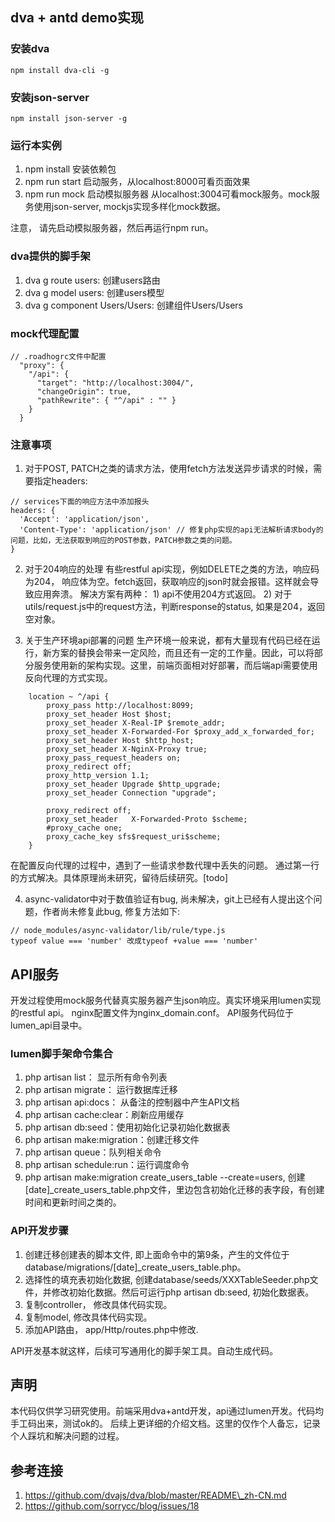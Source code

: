 ## dva + antd demo实现

### 安装dva
```
npm install dva-cli -g
```

### 安装json-server
```
npm install json-server -g
```
### 运行本实例
1. npm install 安装依赖包
2. npm run start 启动服务，从localhost:8000可看页面效果
3. npm run mock 启动模拟服务器 从localhost:3004可看mock服务。mock服务使用json-server, mockjs实现多样化mock数据。

注意， 请先启动模拟服务器，然后再运行npm run。

### dva提供的脚手架
1. dva g route users: 创建users路由
2. dva g model users: 创建users模型
3. dva g component Users/Users: 创建组件Users/Users

### mock代理配置
```
// .roadhogrc文件中配置
  "proxy": {
    "/api": {
      "target": "http://localhost:3004/",
      "changeOrigin": true,
      "pathRewrite": { "^/api" : "" }
    }
  }

```

### 注意事项
1. 对于POST, PATCH之类的请求方法，使用fetch方法发送异步请求的时候，需要指定headers:
```
// services下面的响应方法中添加报头
headers: {
  'Accept': 'application/json',
  'Content-Type': 'application/json' // 修复php实现的api无法解析请求body的问题，比如，无法获取到响应的POST参数，PATCH参数之类的问题。
}
```

2. 对于204响应的处理
有些restful api实现，例如DELETE之类的方法，响应码为204， 响应体为空。fetch返回，获取响应的json时就会报错。这样就会导致应用奔溃。
解决方案有两种： 1) api不使用204方式返回。 2) 对于utils/request.js中的request方法，判断response的status, 如果是204，返回空对象。

3. 关于生产环境api部署的问题
生产环境一般来说，都有大量现有代码已经在运行，新方案的替换会带来一定风险，而且还有一定的工作量。因此，可以将部分服务使用新的架构实现。这里，前端页面相对好部署，而后端api需要使用反向代理的方式实现。
```
    location ~ ^/api {
        proxy_pass http://localhost:8099;
        proxy_set_header Host $host;
        proxy_set_header X-Real-IP $remote_addr;
        proxy_set_header X-Forwarded-For $proxy_add_x_forwarded_for;
        proxy_set_header Host $http_host;
        proxy_set_header X-NginX-Proxy true;
        proxy_pass_request_headers on; 
        proxy_redirect off;
        proxy_http_version 1.1;
        proxy_set_header Upgrade $http_upgrade;
        proxy_set_header Connection "upgrade";

        proxy_redirect off;
        proxy_set_header   X-Forwarded-Proto $scheme;
        #proxy_cache one;
        proxy_cache_key sfs$request_uri$scheme;
    }
```
在配置反向代理的过程中，遇到了一些请求参数代理中丢失的问题。 通过第一行的方式解决。具体原理尚未研究，留待后续研究。[todo]

4. async-validator中对于数值验证有bug, 尚未解决，git上已经有人提出这个问题，作者尚未修复此bug, 修复方法如下:
```
// node_modules/async-validator/lib/rule/type.js
typeof value === 'number' 改成typeof +value === 'number'
```


## API服务
开发过程使用mock服务代替真实服务器产生json响应。真实环境采用lumen实现的restful api。
nginx配置文件为nginx\_domain.conf。 API服务代码位于lumen\_api目录中。

### lumen脚手架命令集合
1. php artisan list： 显示所有命令列表
2. php artisan migrate： 运行数据库迁移
3. php artisan api:docs： 从备注的控制器中产生API文档
4. php artisan cache:clear：刷新应用缓存
5. php artisan db:seed：使用初始化记录初始化数据表
6. php artisan make:migration：创建迁移文件
7. php artisan queue：队列相关命令
8. php artisan schedule:run：运行调度命令
9. php artisan make:migration create\_users\_table --create=users, 创建[date]\_create\_users\_table.php文件，里边包含初始化迁移的表字段，有创建时间和更新时间之类的。

### API开发步骤
1. 创建迁移创建表的脚本文件, 即上面命令中的第9条，产生的文件位于database/migrations/[date]\_create\_users\_table.php。
2. 选择性的填充表初始化数据, 创建database/seeds/XXXTableSeeder.php文件，并修改初始化数据。然后可运行php artisan db:seed, 初始化数据表。
3. 复制controller， 修改具体代码实现。
4. 复制model, 修改具体代码实现。
5. 添加API路由， app/Http/routes.php中修改.

API开发基本就这样，后续可写通用化的脚手架工具。自动生成代码。

## 声明
本代码仅供学习研究使用。前端采用dva+antd开发，api通过lumen开发。代码均手工码出来，测试ok的。
后续上更详细的介绍文档。这里的仅作个人备忘，记录个人踩坑和解决问题的过程。

## 参考连接
1. https://github.com/dvajs/dva/blob/master/README\_zh-CN.md
2. https://github.com/sorrycc/blog/issues/18
